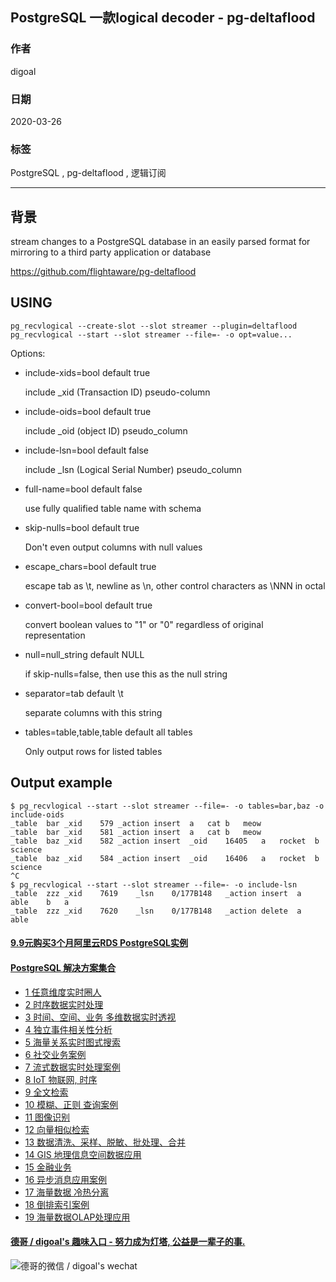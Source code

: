 ## PostgreSQL 一款logical decoder - pg-deltaflood  
  
### 作者   
digoal  
  
### 日期                              
2020-03-26   
  
### 标签                                    
PostgreSQL , pg-deltaflood , 逻辑订阅     
  
----   
  
## 背景            
stream changes to a PostgreSQL database in an easily parsed format for mirroring to a third party application or database  
  
https://github.com/flightaware/pg-deltaflood  
  
USING  
-----  
  
```  
pg_recvlogical --create-slot --slot streamer --plugin=deltaflood  
pg_recvlogical --start --slot streamer --file=- -o opt=value...  
```  
  
Options:  
  
* include-xids=bool default true  
  
    include _xid (Transaction ID) pseudo-column  
      
* include-oids=bool default true  
  
    include _oid (object ID) pseudo_column  
      
* include-lsn=bool default false  
  
    include _lsn (Logical Serial Number) pseudo_column  
      
* full-name=bool default false  
  
    use fully qualified table name with schema  
      
* skip-nulls=bool default true  
  
    Don't even output columns with null values  
      
* escape_chars=bool default true  
  
    escape tab as \t, newline as \n, other control characters as \NNN in octal  
      
* convert-bool=bool default true  
  
    convert boolean values to "1" or "0" regardless of original representation  
  
* null=null_string default NULL  
  
    if skip-nulls=false, then use this as the null string  
      
* separator=tab default \t  
  
    separate columns with this string  
      
* tables=table,table,table default all tables  
  
    Only output rows for listed tables  
  
Output example  
--------------  
  
```  
$ pg_recvlogical --start --slot streamer --file=- -o tables=bar,baz -o include-oids  
_table	bar	_xid	579	_action	insert	a	cat	b	meow  
_table	bar	_xid	581	_action	insert	a	cat	b	meow  
_table	baz	_xid	582	_action	insert	_oid	16405	a	rocket	b	science  
_table	baz	_xid	584	_action	insert	_oid	16406	a	rocket	b	science  
^C  
$ pg_recvlogical --start --slot streamer --file=- -o include-lsn   
_table	zzz	_xid	7619	_lsn	0/177B148	_action	insert	a	able	b	a  
_table	zzz	_xid	7620	_lsn	0/177B148	_action	delete	a	able  
```  
  
  
  
  
  
  
  
  
  
  
  
  
  
  
  
  
  
  
  
  
  
  
  
  
  
  
  
  
  
  
  
  
  
  
  
#### [9.9元购买3个月阿里云RDS PostgreSQL实例](https://www.aliyun.com/database/postgresqlactivity "57258f76c37864c6e6d23383d05714ea")
  
  
#### [PostgreSQL 解决方案集合](https://yq.aliyun.com/topic/118 "40cff096e9ed7122c512b35d8561d9c8")
- [1 任意维度实时圈人](https://yq.aliyun.com/topic/118 "40cff096e9ed7122c512b35d8561d9c8")
- [2 时序数据实时处理](https://yq.aliyun.com/topic/118 "40cff096e9ed7122c512b35d8561d9c8")
- [3 时间、空间、业务 多维数据实时透视](https://yq.aliyun.com/topic/118 "40cff096e9ed7122c512b35d8561d9c8")
- [4 独立事件相关性分析](https://yq.aliyun.com/topic/118 "40cff096e9ed7122c512b35d8561d9c8")
- [5 海量关系实时图式搜索](https://yq.aliyun.com/topic/118 "40cff096e9ed7122c512b35d8561d9c8")
- [6 社交业务案例](https://yq.aliyun.com/topic/118 "40cff096e9ed7122c512b35d8561d9c8")
- [7 流式数据实时处理案例](https://yq.aliyun.com/topic/118 "40cff096e9ed7122c512b35d8561d9c8")
- [8 IoT 物联网, 时序](https://yq.aliyun.com/topic/118 "40cff096e9ed7122c512b35d8561d9c8")
- [9 全文检索](https://yq.aliyun.com/topic/118 "40cff096e9ed7122c512b35d8561d9c8")
- [10 模糊、正则 查询案例](https://yq.aliyun.com/topic/118 "40cff096e9ed7122c512b35d8561d9c8")
- [11 图像识别](https://yq.aliyun.com/topic/118 "40cff096e9ed7122c512b35d8561d9c8")
- [12 向量相似检索](https://yq.aliyun.com/topic/118 "40cff096e9ed7122c512b35d8561d9c8")
- [13 数据清洗、采样、脱敏、批处理、合并](https://yq.aliyun.com/topic/118 "40cff096e9ed7122c512b35d8561d9c8")
- [14 GIS 地理信息空间数据应用](https://yq.aliyun.com/topic/118 "40cff096e9ed7122c512b35d8561d9c8")
- [15 金融业务](https://yq.aliyun.com/topic/118 "40cff096e9ed7122c512b35d8561d9c8")
- [16 异步消息应用案例](https://yq.aliyun.com/topic/118 "40cff096e9ed7122c512b35d8561d9c8")
- [17 海量数据 冷热分离](https://yq.aliyun.com/topic/118 "40cff096e9ed7122c512b35d8561d9c8")
- [18 倒排索引案例](https://yq.aliyun.com/topic/118 "40cff096e9ed7122c512b35d8561d9c8")
- [19 海量数据OLAP处理应用](https://yq.aliyun.com/topic/118 "40cff096e9ed7122c512b35d8561d9c8")
  
  
#### [德哥 / digoal's 趣味入口 - 努力成为灯塔, 公益是一辈子的事.](https://github.com/digoal/blog/blob/master/README.md "22709685feb7cab07d30f30387f0a9ae")
  
  
![德哥的微信 / digoal's wechat](../pic/digoal_weixin.jpg "f7ad92eeba24523fd47a6e1a0e691b59")
  
